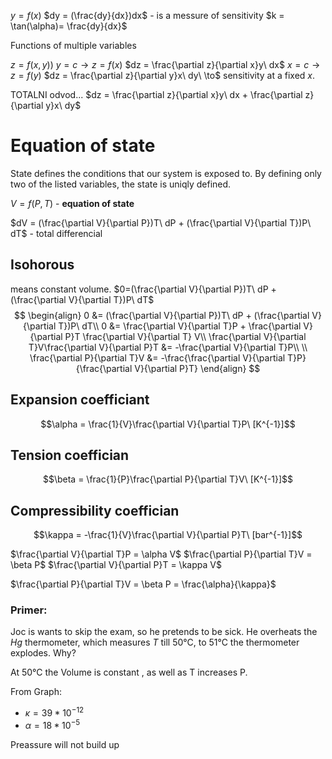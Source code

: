 $y = f(x)$
$dy = (\frac{dy}{dx})dx$ - is a messure of sensitivity
$k = \tan(\alpha)= \frac{dy}{dx}$

Functions of multiple variables

$z = f(x,y))$
$y = c \to z = f(x)$
$dz = \frac{\partial z}{\partial x}y\ dx$
$x = c \to z = f(y)$
$dz = \frac{\partial z}{\partial y}x\ dy\ \to$ sensitivity at a fixed $x$.

TOTALNI odvod...
$dz = \frac{\partial z}{\partial x}y\ dx + \frac{\partial z}{\partial y}x\ dy$


# Equation of state

State defines the conditions that our system is exposed to.
By defining only two of the listed variables, the state is uniqly defined.

$V = f(P,T)$ - **equation of state**

$dV = (\frac{\partial V}{\partial P})T\ dP + (\frac{\partial V}{\partial T})P\ dT$ - total differencial

## Isohorous
means constant volume.
$0=(\frac{\partial V}{\partial P})T\ dP + (\frac{\partial V}{\partial T})P\ dT$
$$
\begin{align}
0 &= (\frac{\partial V}{\partial P})T\ dP + (\frac{\partial V}{\partial T})P\ dT\\
0 &= \frac{\partial V}{\partial T}P + \frac{\partial V}{\partial P}T \frac{\partial V}{\partial T} V\\
\frac{\partial V}{\partial T}V\frac{\partial V}{\partial P}T &= -\frac{\partial V}{\partial T}P\\
\\
\frac{\partial P}{\partial T}V &= -\frac{\frac{\partial V}{\partial T}P}{\frac{\partial V}{\partial P}T}
\end{align}
$$


## Expansion coefficiant
$$\alpha = \frac{1}{V}\frac{\partial V}{\partial T}P\ [K^{-1}]$$
## Tension coeffician
$$\beta = \frac{1}{P}\frac{\partial P}{\partial T}V\ [K^{-1}]$$
## Compressibility coeffician
$$\kappa = -\frac{1}{V}\frac{\partial V}{\partial P}T\ [bar^{-1}]$$

$\frac{\partial V}{\partial T}P = \alpha V$
$\frac{\partial P}{\partial T}V = \beta P$
$\frac{\partial V}{\partial P}T = \kappa V$


$\frac{\partial P}{\partial T}V = \beta P = \frac{\alpha}{\kappa}$

### Primer:
Joc is wants to skip the exam, so he pretends to be sick. He overheats the $Hg$ thermometer, which measures $T$ till 50°C, to 51°C the thermometer explodes. Why?

At 50°C the Volume is constant , as well as T increases P.

From Graph:
- $\kappa=39*10^{-12}$
- $\alpha = 18*10^{-5}$

Preassure will not build up 
$$$$
